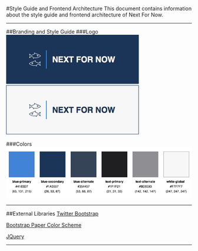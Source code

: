 #Style Guide and Frontend Architecture
This document contains information about the style guide and frontend architecture of Next For Now.

---
##Branding and Style Guide
###Logo
![alt text](assets/img/logo-dark.png "Logo on Dark Background")
![alt text](assets/img/logo-bright.png "Logo on Bright Background")

###Colors
![alt text](assets/img/brand-colors.png "Colors")

---

##External Libraries
[Twitter Bootstrap](http://getbootstrap.com/)

[Bootstrap Paper Color Scheme](https://bootswatch.com/paper/)

[JQuery](https://jquery.com/)

---